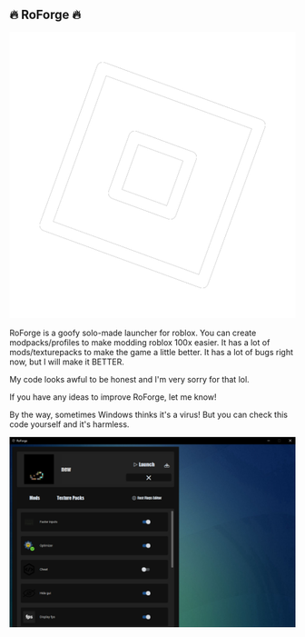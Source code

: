 ## 🔥 RoForge 🔥 

![alt text](https://raw.githubusercontent.com/UniversalShift/RoForge/refs/heads/main/Assets/images/play.png)

RoForge is a goofy solo-made launcher for roblox. You can create modpacks/profiles to make modding roblox 100x easier. It has a lot of mods/texturepacks to make the game a little better. It has a lot of bugs right now, but I will make it BETTER.

My code looks awful to be honest and I'm very sorry for that lol.

If you have any ideas to improve RoForge, let me know!

By the way, sometimes Windows thinks it's a virus! But you can check this code yourself and it's harmless.

![alt text](https://raw.githubusercontent.com/UniversalShift/RoForge/refs/heads/main/RoForge.png)
